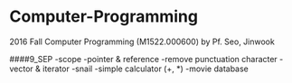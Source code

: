 # Computer-Programming
2016 Fall Computer Programming (M1522.000600) by Pf. Seo, Jinwook

####9_SEP
-scope
-pointer & reference
-remove punctuation character
-vector & iterator
-snail
-simple calculator (+, *)
-movie database
